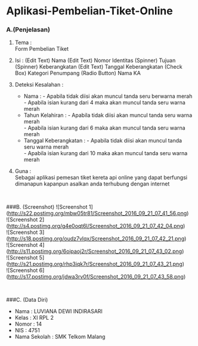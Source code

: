 # Aplikasi-Pembelian-Tiket-Online

### A.(Penjelasan)
1. Tema :
    <br>Form Pembelian Tiket
2. Isi :
    (Edit Text) Nama
    (Edit Text) Nomor Identitas
    (Spinner) Tujuan
    (Spinner) Keberangkatan
    (Edit Text) Tanggal Keberangkatan
    (Check Box) Kategori Penumpang
    (Radio Button) Nama KA
3. Deteksi Kesalahan :
    - Nama    : - Apabila tidak diisi akan muncul tanda seru berwarna merah <br>
                - Apabila isian kurang dari 4 maka akan muncul tanda seru warna merah
    - Tahun Kelahiran   : - Apabila tidak diisi akan muncul tanda seru warna merah <br>
                          - Apabila isian kurang dari 6 maka akan muncul tanda seru warna merah
    - Tanggal Keberangkatan     : - Apabila tidak diisi akan muncul tanda seru warna merah <br>
                                  - Apabila isian kurang dari 10 maka akan muncul tanda seru warna merah
4. Guna :
    <br> Sebagai aplikasi pemesan tiket kereta api online yang dapat berfungsi dimanapun kapanpun asalkan anda terhubung dengan internet
    
    <br>

###B. (Screenshot)
![Screenshot 1] (http://s22.postimg.org/mbw05tr81/Screenshot_2016_09_21_07_41_56.png) <br>
![Screenshot 2] (http://s4.postimg.org/g4e0oqt6l/Screenshot_2016_09_21_07_42_04.png) <br>
![Screenshot 3] (http://s18.postimg.org/oudz7vlqx/Screenshot_2016_09_21_07_42_21.png) <br>
![Screenshot 4] (http://s11.postimg.org/6oipaoj2r/Screenshot_2016_09_21_07_43_02.png) <br>
![Screenshot 5] (http://s21.postimg.org/rhp3iqk7r/Screenshot_2016_09_21_07_43_21.png) <br>
![Screenshot 6] (http://s17.postimg.org/jdwa3rv0f/Screenshot_2016_09_21_07_43_58.png)

<br>

###C. (Data Diri)
- Nama          : LUVIANA DEWI INDIRASARI
- Kelas         : XI RPL 2
- Nomor         : 14
- NIS           : 4751
- Nama Sekolah  : SMK Telkom Malang
